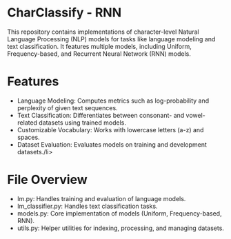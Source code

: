 # CharClassify - RNN
<p>This repository contains implementations of character-level Natural Language Processing (NLP) models for tasks like language modeling and text classification. It features multiple models, including Uniform, Frequency-based, and Recurrent Neural Network (RNN) models.</p>
<h1>Features</h1>
<ul>
  <li>Language Modeling: Computes metrics such as log-probability and perplexity of given text sequences.</li>
  <li>Text Classification: Differentiates between consonant- and vowel-related datasets using trained models.</li>
  <li>Customizable Vocabulary: Works with lowercase letters (a-z) and spaces.</li>
  <li>Dataset Evaluation: Evaluates models on training and development datasets./li>
</ul>

<h1>
  File Overview
</h1>
<ul>
  <li>lm.py: Handles training and evaluation of language models.</li>
  <li>lm_classifier.py: Handles text classification tasks.</li>
  <li>models.py: Core implementation of models (Uniform, Frequency-based, RNN).</li>
  <li>utils.py: Helper utilities for indexing, processing, and managing datasets.</li>
</ul>
